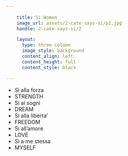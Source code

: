 ```yaml
---
  
    title: Si Women
    image_url: assets/2-cate-says-si/p2.jpg
    handle: 2-cate-says-si/2

    layout:
      type: three-column
      image_style: background
      content_align: left
      content_height: full
      content_style: black

---
```

<ul class="list">
  <li>Sì alla forza</li>
  <li>STRENGTH</li>
  <li>Sì ai sogni</li>
  <li>DREAM</li>
  <li>Sì alla liberta’</li>
  <li>FREEDOM</li>
  <li>Sì all’amore</li>
  <li>LOVE</li>
  <li>Sì a me stessa</li>
  <li>MYSELF</li>
</ul>
